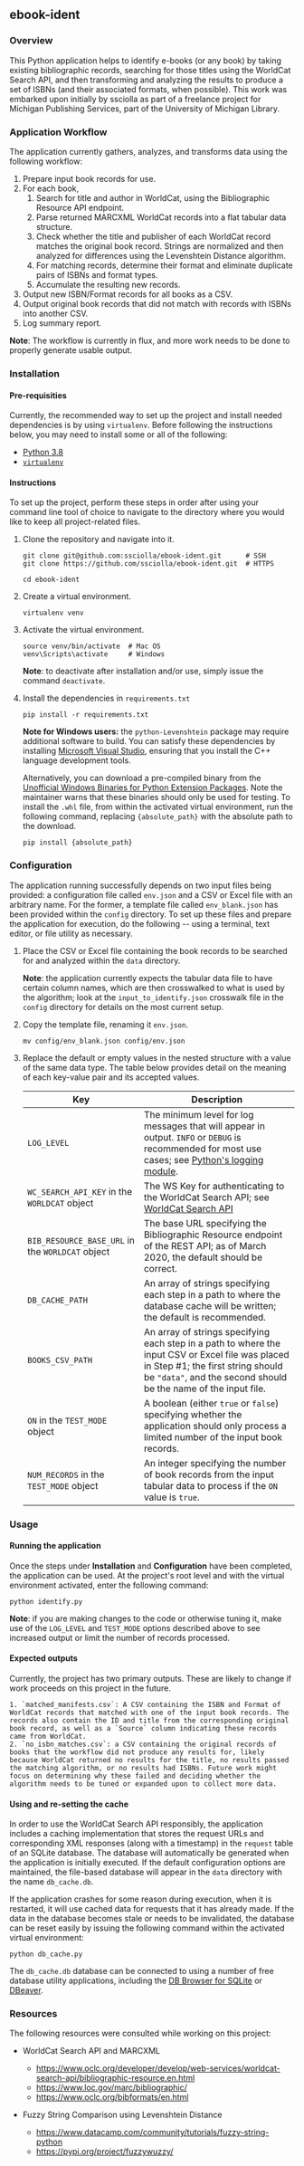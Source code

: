 ## ebook-ident

### Overview

This Python application helps to identify e-books (or any book) by taking existing bibliographic records, searching for those titles using the WorldCat Search API, and then transforming and analyzing the results to produce a set of ISBNs (and their associated formats, when possible). This work was embarked upon initially by ssciolla as part of a freelance project for Michigan Publishing Services, part of the University of Michigan Library.

### Application Workflow

The application currently gathers, analyzes, and transforms data using the following workflow:

1. Prepare input book records for use.
2. For each book,
    1. Search for title and author in WorldCat, using the Bibliographic Resource API endpoint.
    2. Parse returned MARCXML WorldCat records into a flat tabular data structure.
    3. Check whether the title and publisher of each WorldCat record matches the original book record. Strings are normalized and then analyzed for differences using the Levenshtein Distance algorithm.
    4. For matching records, determine their format and eliminate duplicate pairs of ISBNs and format types.
    5. Accumulate the resulting new records.
3. Output new ISBN/Format records for all books as a CSV.
4. Output original book records that did not match with records with ISBNs into another CSV.
5. Log summary report.

**Note**: The workflow is currently in flux, and more work needs to be done to properly generate usable output.

### Installation

#### Pre-requisities

Currently, the recommended way to set up the project and install needed dependencies is by using `virtualenv`. Before following the instructions below, you may need to install some or all of the following:

* [Python 3.8](https://www.python.org/)
* [`virtualenv`](https://pypi.org/project/virtualenv/)

#### Instructions

To set up the project, perform these steps in order after using your command line tool of choice to navigate to the directory where you would like to keep all project-related files.

1. Clone the repository and navigate into it.
    ```
    git clone git@github.com:ssciolla/ebook-ident.git      # SSH
    git clone https://github.com/ssciolla/ebook-ident.git  # HTTPS
    
    cd ebook-ident
    ```

2. Create a virtual environment.
    ```
    virtualenv venv
    ```

3. Activate the virtual environment.
    ```
    source venv/bin/activate  # Mac OS
    venv\Scripts\activate     # Windows
    ```

    **Note**: to deactivate after installation and/or use, simply issue the command `deactivate`.

4. Install the dependencies in `requirements.txt`
    ```
    pip install -r requirements.txt
    ```

    **Note for Windows users:** the `python-Levenshtein` package may require additional software to build. You can satisfy these dependencies by installing [Microsoft Visual Studio](https://visualstudio.microsoft.com/visual-cpp-build-tools/), ensuring that you install the C++ language development tools. 
    
    Alternatively, you can download a pre-compiled binary from the [Unofficial Windows Binaries for Python Extension Packages](https://www.lfd.uci.edu/~gohlke/pythonlibs/#python-levenshtein). Note the maintainer warns that these binaries should only be used for testing. To install the `.whl` file, from within the activated virtual environment, run the following command, replacing `{absolute_path}` with the absolute path to the download.
    ```
    pip install {absolute_path}
    ```

### Configuration

The application running successfully depends on two input files being provided: a configuration file called `env.json` and a CSV or Excel file with an arbitrary name. For the former, a template file called `env_blank.json` has been provided within the `config` directory. To set up these files and prepare the application for execution, do the following -- using a terminal, text editor, or file utility as necessary.

1. Place the CSV or Excel file containing the book records to be searched for and analyzed within the `data` directory.

    **Note**: the application currently expects the tabular data file to have certain column names, which are then crosswalked to what is used by the algorithm; look at the `input_to_identify.json` crosswalk file in the `config` directory for details on the most current setup.

2. Copy the template file, renaming it `env.json`.
    ```
    mv config/env_blank.json config/env.json
    ```

3. Replace the default or empty values in the nested structure with a value of the same data type. The table below provides detail on the meaning of each key-value pair and its accepted values.

    **Key** | **Description**
    ----- | -----
    `LOG_LEVEL` | The minimum level for log messages that will appear in output. `INFO` or `DEBUG` is recommended for most use cases; see [Python's logging module](https://docs.python.org/3/library/logging.html).
    `WC_SEARCH_API_KEY` in the `WORLDCAT` object | The WS Key for authenticating to the WorldCat Search API; see [WorldCat Search API](https://www.oclc.org/developer/develop/web-services/worldcat-search-api.en.html)
    `BIB_RESOURCE_BASE_URL` in the `WORLDCAT` object | The base URL specifying the Bibliographic Resource endpoint of the REST API; as of March 2020, the default should be correct.
    `DB_CACHE_PATH` | An array of strings specifying each step in a path to where the database cache will be written; the default is recommended.
    `BOOKS_CSV_PATH` | An array of strings specifying each step in a path to where the input CSV or Excel file was placed in Step #1; the first string should be `"data"`, and the second should be the name of the input file.
    `ON` in the `TEST_MODE` object | A boolean (either `true` or `false`) specifying whether the application should only process a limited number of the input book records.
    `NUM_RECORDS` in the `TEST_MODE` object | An integer specifying the number of book records from the input tabular data to process if the `ON` value is `true`.

### Usage

#### Running the application

Once the steps under **Installation** and **Configuration** have been completed, the application can be used. At the project's root level and with the virtual environment activated, enter the following command:

```
python identify.py
```

**Note**: if you are making changes to the code or otherwise tuning it, make use of the `LOG_LEVEL` and `TEST_MODE` options described above to see increased output or limit the number of records processed.

#### Expected outputs

Currently, the project has two primary outputs. These are likely to change if work proceeds on this project in the future.

    1. `matched_manifests.csv`: A CSV containing the ISBN and Format of WorldCat records that matched with one of the input book records. The records also contain the ID and title from the corresponding original book record, as well as a `Source` column indicating these records came from WorldCat.
    2. `no_isbn_matches.csv`: a CSV containing the original records of books that the workflow did not produce any results for, likely because WorldCat returned no results for the title, no results passed the matching algorithm, or no results had ISBNs. Future work might focus on determining why these failed and deciding whether the algorithm needs to be tuned or expanded upon to collect more data.

#### Using and re-setting the cache

In order to use the WorldCat Search API responsibly, the application includes a caching implementation that stores the request URLs and corresponding XML responses (along with a timestamp) in the `request` table of an SQLite database. The database will automatically be generated when the application is initially executed. If the default configuration options are maintained, the file-based database will appear in the `data` directory with the name `db_cache.db`. 

If the application crashes for some reason during execution, when it is restarted, it will use cached data for requests that it has already made. If the data in the database becomes stale or needs to be invalidated, the database can be reset easily by issuing the following command within the activated virtual environment:
```
python db_cache.py
```

The `db_cache.db` database can be connected to using a number of free database utility applications, including the [DB Browser for SQLite](https://sqlitebrowser.org/) or [DBeaver](https://dbeaver.io/).

### Resources

The following resources were consulted while working on this project:

* WorldCat Search API and MARCXML
    * https://www.oclc.org/developer/develop/web-services/worldcat-search-api/bibliographic-resource.en.html
    * https://www.loc.gov/marc/bibliographic/
    * https://www.oclc.org/bibformats/en.html

* Fuzzy String Comparison using Levenshtein Distance
    * https://www.datacamp.com/community/tutorials/fuzzy-string-python
    * https://pypi.org/project/fuzzywuzzy/